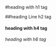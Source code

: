 #heading with h1 tag







##heading Line h2 tag







#### heading with h4 tag







###### heading with h6 tag